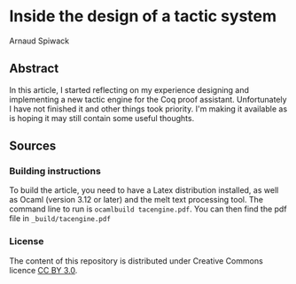 Inside the design of a tactic system
====================================

Arnaud Spiwack

Abstract
--------

In this article, I started reflecting on my experience designing and
implementing a new tactic engine for the Coq proof
assistant. Unfortunately I have not finished it and other things took
priority. I'm making it available as is hoping it may still contain
some useful thoughts.

Sources
-------

### Building instructions ###

To build the article, you need to have a Latex distribution installed,
as well as Ocaml (version 3.12 or later) and the melt text processing
tool. The command line to run is `ocamlbuild tacengine.pdf`. You can
then find the pdf file in `_build/tacengine.pdf`

### License ###

The content of this repository is distributed under Creative Commons
licence [CC BY 3.0](http://creativecommons.org/licenses/by/3.0/).
